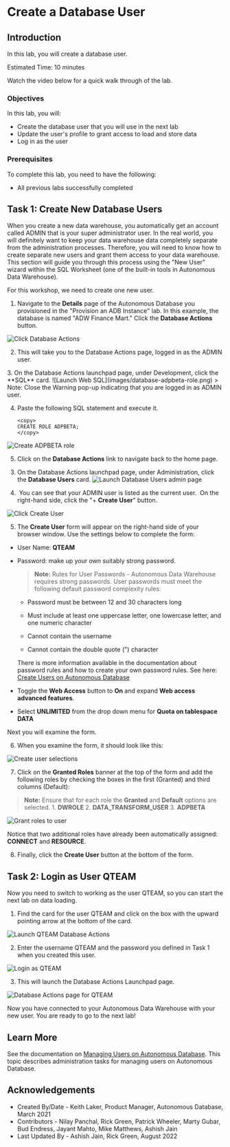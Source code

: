 ﻿
# Create a Database User

## Introduction

In this lab, you will create a database user.

Estimated Time: 10 minutes

Watch the video below for a quick walk through of the lab.

[](youtube:het5eBAOa3E)

### Objectives

In this lab, you will:

- Create the database user that you will use in the next lab
- Update the user's profile to grant access to load and store data
- Log in as the user

### Prerequisites

To complete this lab, you need to have the following:

- All previous labs successfully completed

## Task 1: Create New Database Users

When you create a new data warehouse, you automatically get an account called ADMIN that is your super administrator user. In the real world, you will definitely want to keep your data warehouse data completely separate from the administration processes. Therefore, you will need to know how to create separate new users and grant them access to your data warehouse. This section will guide you through this process using the "New User" wizard within the SQL Worksheet (one of the built-in tools in Autonomous Data Warehouse).

For this workshop, we need to create one new user.

1. Navigate to the **Details** page of the Autonomous Database you provisioned in the "Provision an ADB Instance" lab. In this example, the database is named "ADW Finance Mart." Click the **Database Actions** button.

  ![Click Database Actions](images/click-database-actions-button.png)

2. This will take you to the Database Actions page, logged in as the ADMIN user.

  <if type="BETA">
3. On the Database Actions launchpad page, under Development, click the **SQL** card.
  ![Launch Web SQL](images/database-adpbeta-role.png)
> Note: Close the Warning pop-up indicating that you are logged in as ADMIN user.

4. Paste the following SQL statement and execute it.
    ````
    <copy>
    CREATE ROLE ADPBETA;
    </copy>
    ````
  ![Create ADPBETA role](images/database-create-adpbeta-role.png)

5. Click on the **Database Actions** link to navigate back to the home page.
  </if>

3. On the Database Actions launchpad page, under Administration, click the **Database Users** card.
  ![Launch Database Users admin page](images/database-users.png)

4.  You can see that your ADMIN user is listed as the current user.  On the right-hand side, click the "+ **Create User**" button.

  ![Click Create User](images/create-user.png)

5. The **Create User** form will appear on the right-hand side of your browser window. Use the settings below to complete the form:

 - User Name: **QTEAM**
 - Password: make up your own suitably strong password.

    > **Note:** Rules for User Passwords - Autonomous Data Warehouse requires strong passwords. User passwords must meet the following default password complexity rules:

    - Password must be between 12 and 30 characters long

    - Must include at least one uppercase letter, one lowercase letter, and one numeric character

    - Cannot contain the username

    - Cannot contain the double quote (") character

    There is more information available in the documentation about password rules and how to create your own password rules. See here: [Create Users on Autonomous Database](https://docs.oracle.com/en/cloud/paas/autonomous-database/adbsa/manage-users-create.html#GUID-B5846072-995B-4B81-BDCB-AF530BC42847)

  - Toggle the **Web Access** button to **On** and expand **Web access advanced features**.
  - Select **UNLIMITED** from the drop down menu for **Quota on tablespace DATA**

  Next you will examine the form.

6. When you examine the form, it should look like this:

  ![Create user selections](images/create-user-dialog.png)

7.  Click on the **Granted Roles** banner at the top of the form and add the following roles by checking the boxes in the first (Granted) and third columns (Default):
> **Note:** Ensure that for each role the **Granted** and **Default** options are selected.
    1. **DWROLE**
    2. **DATA\_TRANSFORM\_USER**
    <if type="BETA">
    3. **ADPBETA**
    </if>

  ![Grant roles to user](images/dwrole.png)

  Notice that two additional roles have already been automatically assigned: **CONNECT** and **RESOURCE**.  

8.  Finally, click the **Create User** button at the bottom of the form.

## Task 2: Login as User QTEAM

Now you need to switch to working as the user QTEAM, so you can start the next lab on data loading.

1. Find the card for the user QTEAM and click on the box with the upward pointing arrow at the bottom of the card.

  ![Launch QTEAM Database Actions](images/click-qteam.png)

2. Enter the username QTEAM and the password you defined in Task 1 when you created this user.

  ![Login as QTEAM](images/qteam-login.png)

3. This will launch the Database Actions Launchpad page.

  ![Database Actions page for QTEAM](images/database-actions-launchpad.png)


Now you have connected to your Autonomous Data Warehouse with your new user. You are ready to go to the next lab!

## Learn More

See the documentation on [Managing Users on Autonomous Database](https://docs.oracle.com/en/cloud/paas/autonomous-database/adbsa/manage.html#GUID-AD7ACC07-AAF7-482A-8845-9C726B1BA86D). This topic describes administration tasks for managing users on Autonomous Database.

## Acknowledgements

- Created By/Date - Keith Laker, Product Manager, Autonomous Database, March 2021
- Contributors - Nilay Panchal, Rick Green, Patrick Wheeler, Marty Gubar, Bud Endress, Jayant Mahto, Mike Matthews, Ashish Jain
- Last Updated By - Ashish Jain, Rick Green, August 2022
